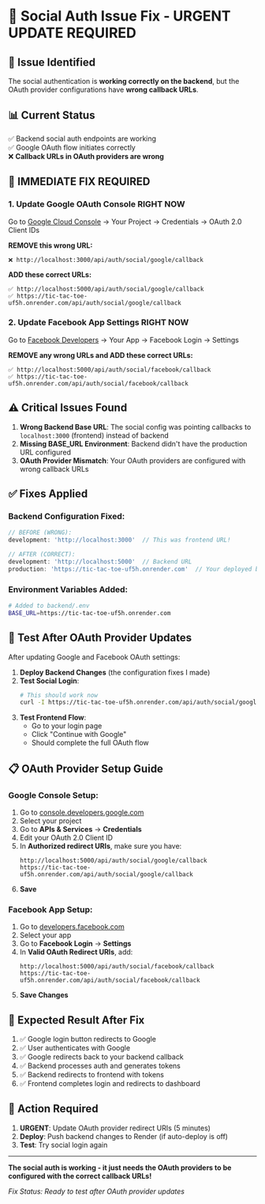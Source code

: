 # 🚨 Social Auth Issue Fix - URGENT UPDATE REQUIRED

## 🎯 **Issue Identified**
The social authentication is **working correctly on the backend**, but the OAuth provider configurations have **wrong callback URLs**.

## 📊 **Current Status**
✅ Backend social auth endpoints are working  
✅ Google OAuth flow initiates correctly  
❌ **Callback URLs in OAuth providers are wrong**

## 🔧 **IMMEDIATE FIX REQUIRED**

### 1. Update Google OAuth Console **RIGHT NOW**
Go to [Google Cloud Console](https://console.developers.google.com/) → Your Project → Credentials → OAuth 2.0 Client IDs

**REMOVE this wrong URL:**
```
❌ http://localhost:3000/api/auth/social/google/callback
```

**ADD these correct URLs:**
```
✅ http://localhost:5000/api/auth/social/google/callback
✅ https://tic-tac-toe-uf5h.onrender.com/api/auth/social/google/callback
```

### 2. Update Facebook App Settings **RIGHT NOW**
Go to [Facebook Developers](https://developers.facebook.com/) → Your App → Facebook Login → Settings

**REMOVE any wrong URLs and ADD these correct URLs:**
```
✅ http://localhost:5000/api/auth/social/facebook/callback
✅ https://tic-tac-toe-uf5h.onrender.com/api/auth/social/facebook/callback
```

## ⚠️ **Critical Issues Found**

1. **Wrong Backend Base URL**: The social config was pointing callbacks to `localhost:3000` (frontend) instead of backend
2. **Missing BASE_URL Environment**: Backend didn't have the production URL configured
3. **OAuth Provider Mismatch**: Your OAuth providers are configured with wrong callback URLs

## ✅ **Fixes Applied**

### Backend Configuration Fixed:
```typescript
// BEFORE (WRONG):
development: 'http://localhost:3000'  // This was frontend URL!

// AFTER (CORRECT):
development: 'http://localhost:5000'  // Backend URL
production: 'https://tic-tac-toe-uf5h.onrender.com'  // Your deployed backend
```

### Environment Variables Added:
```bash
# Added to backend/.env
BASE_URL=https://tic-tac-toe-uf5h.onrender.com
```

## 🧪 **Test After OAuth Provider Updates**

After updating Google and Facebook OAuth settings:

1. **Deploy Backend Changes** (the configuration fixes I made)
2. **Test Social Login**:
   ```bash
   # This should work now
   curl -I https://tic-tac-toe-uf5h.onrender.com/api/auth/social/google
   ```
3. **Test Frontend Flow**:
   - Go to your login page
   - Click "Continue with Google"
   - Should complete the full OAuth flow

## 📋 **OAuth Provider Setup Guide**

### Google Console Setup:
1. Go to [console.developers.google.com](https://console.developers.google.com/)
2. Select your project
3. Go to **APIs & Services** → **Credentials**
4. Edit your OAuth 2.0 Client ID
5. In **Authorized redirect URIs**, make sure you have:
   ```
   http://localhost:5000/api/auth/social/google/callback
   https://tic-tac-toe-uf5h.onrender.com/api/auth/social/google/callback
   ```
6. **Save**

### Facebook App Setup:
1. Go to [developers.facebook.com](https://developers.facebook.com/)
2. Select your app
3. Go to **Facebook Login** → **Settings**
4. In **Valid OAuth Redirect URIs**, add:
   ```
   http://localhost:5000/api/auth/social/facebook/callback
   https://tic-tac-toe-uf5h.onrender.com/api/auth/social/facebook/callback
   ```
5. **Save Changes**

## 🎯 **Expected Result After Fix**

1. ✅ Google login button redirects to Google
2. ✅ User authenticates with Google
3. ✅ Google redirects back to your backend callback
4. ✅ Backend processes auth and generates tokens
5. ✅ Backend redirects to frontend with tokens
6. ✅ Frontend completes login and redirects to dashboard

## 🚨 **Action Required**

1. **URGENT**: Update OAuth provider redirect URIs (5 minutes)
2. **Deploy**: Push backend changes to Render (if auto-deploy is off)
3. **Test**: Try social login again

---

**The social auth is working - it just needs the OAuth providers to be configured with the correct callback URLs!**

*Fix Status: Ready to test after OAuth provider updates*
